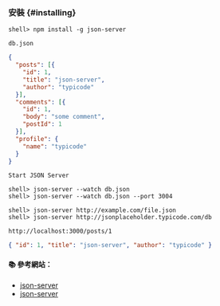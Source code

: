 ### 安裝 {#installing}

```console
shell> npm install -g json-server
```

`db.json`
```json
{
  "posts": [{
    "id": 1,
    "title": "json-server",
    "author": "typicode"
  }],
  "comments": [{
    "id": 1,
    "body": "some comment",
    "postId": 1
  }],
  "profile": {
    "name": "typicode"
  }
}
```

`Start JSON Server`
```console
shell> json-server --watch db.json
shell> json-server --watch db.json --port 3004

shell> json-server http://example.com/file.json
shell> json-server http://jsonplaceholder.typicode.com/db
```

`http://localhost:3000/posts/1`

```json
{ "id": 1, "title": "json-server", "author": "typicode" }
```

#### :books: 參考網站：
- [json-server](https://www.npmjs.com/package/json-server)
- [json-server](https://github.com/typicode/json-server)
